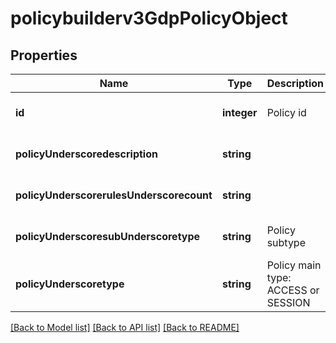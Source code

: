 # policybuilderv3GdpPolicyObject

## Properties
Name | Type | Description | Notes
------------ | ------------- | ------------- | -------------
**id** | **integer** | Policy id | [optional] [default to null]
**policyUnderscoredescription** | **string** |  | [optional] [default to null]
**policyUnderscorerulesUnderscorecount** | **string** |  | [optional] [default to null]
**policyUnderscoresubUnderscoretype** | **string** | Policy subtype | [optional] [default to null]
**policyUnderscoretype** | **string** | Policy main type: ACCESS or SESSION | [optional] [default to null]

[[Back to Model list]](../README.md#documentation-for-models) [[Back to API list]](../README.md#documentation-for-api-endpoints) [[Back to README]](../README.md)


